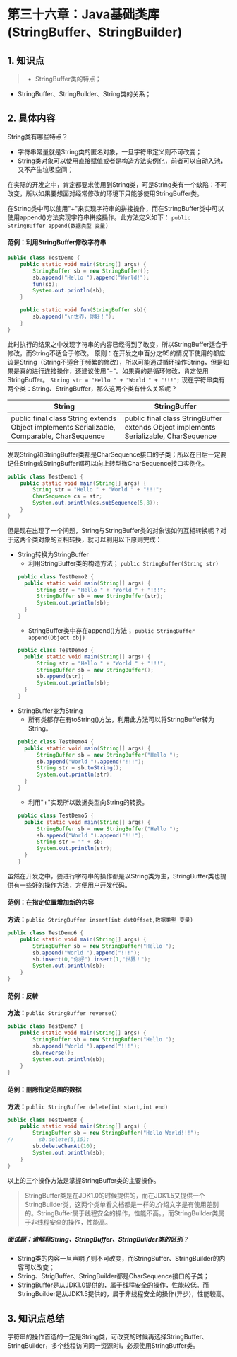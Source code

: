 # 第三十六章：Java基础类库(StringBuffer、StringBuilder)

## 1. 知识点
> * StringBuffer类的特点；
* StringBuffer、StringBuilder、String类的关系；
## 2. 具体内容
String类有哪些特点？
* 字符串常量就是String类的匿名对象，一旦字符串定义则不可改变；
* String类对象可以使用直接赋值或者是构造方法实例化，前者可以自动入池，又不产生垃圾空间；

在实际的开发之中，肯定都要求使用到String类，可是String类有一个缺陷：不可改变，所以如果要想面对经常修改的环境下只能够使用StringBuffer类。

在String类中可以使用"+"来实现字符串的拼接操作，而在StringBuffer类中可以使用append()方法实现字符串拼接操作。此方法定义如下：
`public StringBuffer append(数据类型 变量)`
#### 范例：利用StringBuffer修改字符串
```java
public class TestDemo {
    public static void main(String[] args) {
        StringBuffer sb = new StringBuffer();
        sb.append("Hello ").append("World!");
        fun(sb);
        System.out.println(sb);
    }

    public static void fun(StringBuffer sb){
        sb.append("\n世界，你好！");
    }
}
```
此时执行的结果之中发现字符串的内容已经得到了改变，所以StringBuffer适合于修改，而String不适合于修改。
原则：在开发之中百分之95的情况下使用的都应该是String（String不适合于频繁的修改），所以可能通过循环操作String，但是如果是真的进行连接操作，还建议使用"+"。如果真的是循环修改，肯定使用StringBuffer。
`String str = "Hello " + "World " + "!!!";`
现在字符串类有两个类：String、StringBuffer，那么这两个类有什么关系呢？

| String | StringBuffer |
| ------ | ------------ |
|    public final class String extends Object implements Serializable, Comparable<String>, CharSequence    |      public final class StringBuffer extends Object implements Serializable, CharSequence        |
发现String和StringBuffer类都是CharSequence接口的子类；所以在日后一定要记住String或StringBuffer都可以向上转型微CharSequence接口实例化。
```java
public class TestDemo1 {
    public static void main(String[] args) {
        String str = "Hello " + "World " + "!!!";
        CharSequence cs = str;
        System.out.println(cs.subSequence(5,8));
    }
}
```
但是现在出现了一个问题，String与StringBuffer类的对象该如何互相转换呢？对于这两个类对象的互相转换，就可以利用以下原则完成：
* String转换为StringBuffer
  * 利用StringBuffer类的构造方法；
  `public StringBuffer(String str)`
  ```java
  public class TestDemo2 {
    public static void main(String[] args) {
        String str = "Hello " + "World " + "!!!";
        StringBuffer sb = new StringBuffer(str);
        System.out.println(sb);
    }
  }
  ```
  * StringBuffer类中存在append()方法；
  `public StringBuffer append(Object obj)`
  ```java
  public class TestDemo3 {
    public static void main(String[] args) {
        String str = "Hello " + "World " + "!!!";
        StringBuffer sb = new StringBuffer();
        sb.append(str);
        System.out.println(sb);
    }
  }
  ```
* StringBuffer变为String
  * 所有类都存在有toString()方法，利用此方法可以将StringBuffer转为String。
  ```java
  public class TestDemo4 {
    public static void main(String[] args) {
        StringBuffer sb = new StringBuffer("Hello ");
        sb.append("World ").append("!!!");
        String str = sb.toString();
        System.out.println(str);
    }
  }
  ```
  * 利用"+"实现所以数据类型向String的转换。
  ```java
  public class TestDemo5 {
    public static void main(String[] args) {
        StringBuffer sb = new StringBuffer("Hello ");
        sb.append("World ").append("!!!");
        String str = "" + sb;
        System.out.println(str);
    }
  }
  ```

虽然在开发之中，要进行字符串的操作都是以String类为主，StringBuffer类也提供有一些好的操作方法，方便用户开发代码。
#### 范例：在指定位置增加新的内容
**方法：**`public StringBuffer insert(int dstOffset,数据类型 变量)`

```java
public class TestDemo6 {
    public static void main(String[] args) {
        StringBuffer sb = new StringBuffer("Hello ");
        sb.append("World ").append("!!!");
        sb.insert(0,"你好").insert(1,"世界！");
        System.out.println(sb);
    }
}
```

#### 范例：反转
**方法：**`public StringBuffer reverse()`

```java
public class TestDemo7 {
    public static void main(String[] args) {
        StringBuffer sb = new StringBuffer("Hello ");
        sb.append("World ").append("!!!");
        sb.reverse();
        System.out.println(sb);
    }
}
```

#### 范例：删除指定范围的数据
**方法：**`public StringBuffer delete(int start,int end)`
```java
public class TestDemo8 {
    public static void main(String[] args) {
        StringBuffer sb = new StringBuffer("Hello World!!!");
//        sb.delete(5,15);
        sb.deleteCharAt(10);
        System.out.println(sb);
    }
}
```
以上的三个操作方法是掌握StringBuffer类的主要操作。
> StringBuffer类是在JDK1.0的时候提供的，而在JDK1.5又提供一个StringBuilder类，这两个类单看文档都是一样的,介绍文字是有使用差别的。StringBuffer属于线程安全的操作，性能不高。，而StringBuilder类属于非线程安全的操作，性能高。

##### 面试题：请解释String、StringBuffer、StringBuilder类的区别？
* String类的内容一旦声明了则不可改变，而StringBuffer、StringBuilder的内容可以改变；
* String、StrigBuffer、StringBuilder都是CharSequence接口的子类；
* StringBuffer是从JDK1.0提供的，属于线程安全的操作，性能较低。而StringBuilder是从JDK1.5提供的，属于非线程安全的操作(异步)，性能较高。

## 3. 知识点总结
字符串的操作首选的一定是String类，可改变的时候再选择StringBuffer、StringBuilder，多个线程访问同一资源时i，必须使用StringBuffer类。
